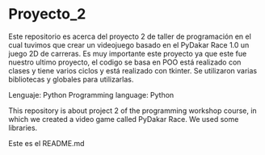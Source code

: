 # Proyecto_2
Este repositorio es acerca del proyecto 2 de taller de programación en el cual tuvimos que crear un videojuego basado en el PyDakar Race 1.0 un juego 2D de carreras.
Es muy importante este proyecto ya que este fue nuestro ultimo proyecto, el codigo se basa en POO está realizado con clases y tiene varios ciclos y está realizado con tkinter.
Se utilizaron varias bibliotecas y globales para utilizarlas. 

Lenguaje: Python
Programming language: Python

This repository is about project 2 of the programming workshop course, in which we created a video game called PyDakar Race. 
We used some libraries.


Este es el README.md
